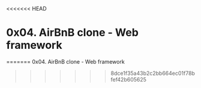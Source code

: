 <<<<<<< HEAD
# 0x04. AirBnB clone - Web framework
=======
0x04. AirBnB clone - Web framework
>>>>>>> 8dce1f35a43b2c2bb664ec01f78bfef42b605625
